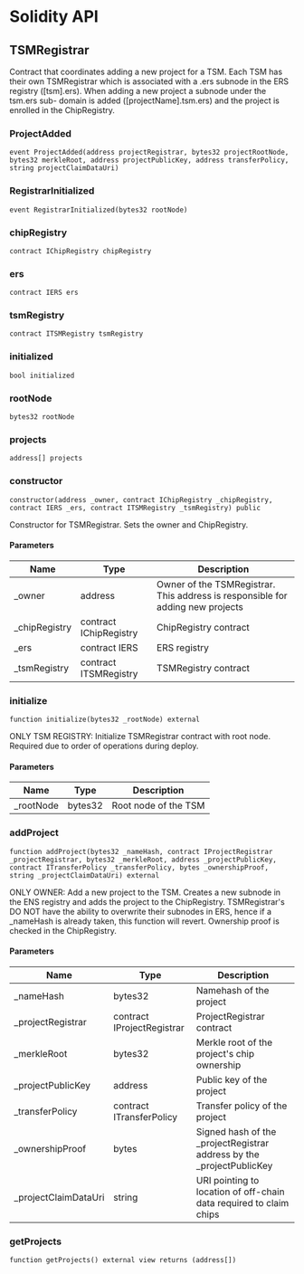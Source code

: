 # Solidity API

## TSMRegistrar

Contract that coordinates adding a new project for a TSM. Each TSM has their own TSMRegistrar which is associated
with a .ers subnode in the ERS registry ([tsm].ers). When adding a new project a subnode under the tsm.ers sub-
domain is added ([projectName].tsm.ers) and the project is enrolled in the ChipRegistry.

### ProjectAdded

```solidity
event ProjectAdded(address projectRegistrar, bytes32 projectRootNode, bytes32 merkleRoot, address projectPublicKey, address transferPolicy, string projectClaimDataUri)
```

### RegistrarInitialized

```solidity
event RegistrarInitialized(bytes32 rootNode)
```

### chipRegistry

```solidity
contract IChipRegistry chipRegistry
```

### ers

```solidity
contract IERS ers
```

### tsmRegistry

```solidity
contract ITSMRegistry tsmRegistry
```

### initialized

```solidity
bool initialized
```

### rootNode

```solidity
bytes32 rootNode
```

### projects

```solidity
address[] projects
```

### constructor

```solidity
constructor(address _owner, contract IChipRegistry _chipRegistry, contract IERS _ers, contract ITSMRegistry _tsmRegistry) public
```

Constructor for TSMRegistrar. Sets the owner and ChipRegistry.

#### Parameters

| Name | Type | Description |
| ---- | ---- | ----------- |
| _owner | address | Owner of the TSMRegistrar. This address is responsible for adding new projects |
| _chipRegistry | contract IChipRegistry | ChipRegistry contract |
| _ers | contract IERS | ERS registry |
| _tsmRegistry | contract ITSMRegistry | TSMRegistry contract |

### initialize

```solidity
function initialize(bytes32 _rootNode) external
```

ONLY TSM REGISTRY: Initialize TSMRegistrar contract with root node. Required due to order of operations
during deploy.

#### Parameters

| Name | Type | Description |
| ---- | ---- | ----------- |
| _rootNode | bytes32 | Root node of the TSM |

### addProject

```solidity
function addProject(bytes32 _nameHash, contract IProjectRegistrar _projectRegistrar, bytes32 _merkleRoot, address _projectPublicKey, contract ITransferPolicy _transferPolicy, bytes _ownershipProof, string _projectClaimDataUri) external
```

ONLY OWNER: Add a new project to the TSM. Creates a new subnode in the ENS registry and adds the project
to the ChipRegistry. TSMRegistrar's DO NOT have the ability to overwrite their subnodes in ERS, hence if a _nameHash
is already taken, this function will revert. Ownership proof is checked in the ChipRegistry.

#### Parameters

| Name | Type | Description |
| ---- | ---- | ----------- |
| _nameHash | bytes32 | Namehash of the project |
| _projectRegistrar | contract IProjectRegistrar | ProjectRegistrar contract |
| _merkleRoot | bytes32 | Merkle root of the project's chip ownership |
| _projectPublicKey | address | Public key of the project |
| _transferPolicy | contract ITransferPolicy | Transfer policy of the project |
| _ownershipProof | bytes | Signed hash of the _projectRegistrar address by the _projectPublicKey |
| _projectClaimDataUri | string | URI pointing to location of off-chain data required to claim chips |

### getProjects

```solidity
function getProjects() external view returns (address[])
```

